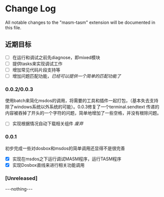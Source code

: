 # Change Log

All notable changes to the "masm-tasm" extension will be documented in this file.

## 近期目标

- [ ] 在运行和调试之前先diagnose，即mixed模块
- [ ] 提供tasks来实现调试工作
- [ ] 增加常见代码片段支持等
- [ ] 增加问题匹配功能，*已经可以提供一个简单的匹配功能了*

### 0.0.2/0.0.3

使用batch来简化msdos的调用，将需要的工具和插件一起打包，（基本失去支持除了windows系统以外系统的可能）。0.0.3修复了一个terminal.sendtext 传递的内容被吞掉了开头的一个字符的问题，简单地增加了一些空格，并没有根除问题。

- [ ] 实现根据情况自动下载相关组件 *废弃*

### 0.0.1

初步完成一些对dosbox和msdos的简单调用还显得不是很完善

- [x] 实现在msdos之下运行调试MASM程序，运行TASM程序
- [x] 实现Dosbox直线来进行相关功能调用

### [Unreleased]

---nothing---
